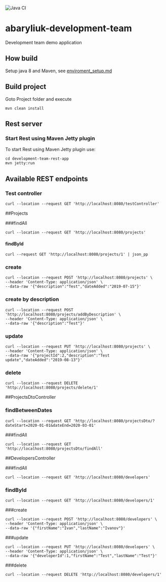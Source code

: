 ![Java CI](https://github.com/Brest-Java-Course-2020/abaryliuk-development-team/workflows/Java%20CI/badge.svg)
# abaryliuk-development-team

Development team demo application

## How build
Setup java 8 and Maven, see [enviroment_setup.md](enviroment_setup.md) 
  
      
## Build project 
Goto Project folder and execute  
    
    mvn clean install

## Rest server

### Start Rest using Maven Jetty plugin 
    
To start Rest using Maven Jetty plugin use:

```
cd development-team-rest-app
mvn jetty:run
```

## Available REST endpoints  

### Test controller

```
curl --location --request GET 'http://localhost:8080/testController'
```

##Projects

###findAll

```
curl --location --request GET 'http://localhost:8080/projects'
```

#### findById

```
curl --request GET 'http://localhost:8080/projects/1' | json_pp
```
### create

```
curl --location --request POST 'http://localhost:8080/projects' \
--header 'Content-Type: application/json' \
--data-raw '{"description":"Test","dateAdded":"2019-07-15"}'
```

### create by description

```
curl --location --request POST 'http://localhost:8080/projects/addByDescription' \
--header 'Content-Type: application/json' \
--data-raw '{"description":"Test"}'
```

### update

```
curl --location --request PUT 'http://localhost:8080/projects' \
--header 'Content-Type: application/json' \
--data-raw '{"projectId":2,"description":"Test update","dateAdded":"2019-08-13"}'
```

### delete

```
curl --location --request DELETE 'http://localhost:8080/projects/delete/1'
```

##ProjectsDtoController

### findBetweenDates

```
curl --location --request GET 'http://localhost:8080/projectsDto/?dateStart=2020-01-01&dateEnd=2020-03-01'
```

###findAll

```
curl --location --request GET 'http://localhost:8080/projectsDto/findAll'
```

##DevelopersController

###findAll

```
curl --location --request GET 'http://localhost:8080/developers'
```

### findById

```
curl --location --request GET 'http://localhost:8080/developers/1'
```

###create

```
curl --location --request POST 'http://localhost:8080/developers' \
--header 'Content-Type: application/json' \
--data-raw '{"firstName":"Ivan","lastName":"Ivanov"}'
```

###update

```
curl --location --request PUT 'http://localhost:8080/developers' \
--header 'Content-Type: application/json' \
--data-raw '{"developerId":1,"firstName":"Test","lastName":"Test"}'
```

###delete

```
curl --location --request DELETE 'http://localhost:8080/developers/1'
```